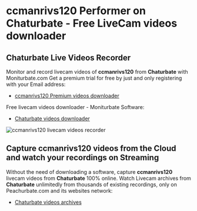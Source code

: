 # ccmanrivs120 Performer on Chaturbate - Free LiveCam videos downloader

## Chaturbate Live Videos Recorder

Monitor and record livecam videos of **ccmanrivs120** from **Chaturbate** with Moniturbate.com
Get a premium trial for free by just and only registering with your Email address:
* [ccmanrivs120 Premium videos downloader](https://moniturbate.com/request-demo-licence-key.html)

Free livecam videos downloader - Moniturbate Software:
* [Chaturbate videos downloader](https://moniturbate.com/moniturbate-download-software.html)

![ccmanrivs120 livecam videos recorder](https://peachurnet.com/templates/moniturbate-software.png)


## Capture ccmanrivs120 videos from the Cloud and watch your recordings on Streaming

Without the need of downloading a software, capture **ccmanrivs120** livecam videos from **Chaturbate** 100% online.
Watch Livecam archives from **Chaturbate** unlimitedly from thousands of existing recordings, only on Peachurbate.com and its websites network:
* [Chaturbate videos archives](https://peachurnet.com/)